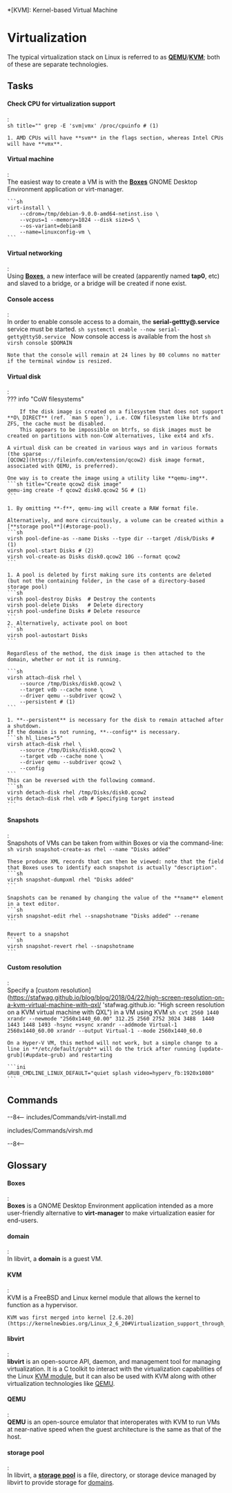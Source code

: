 *[KVM]: Kernel-based Virtual Machine

# Virtualization

The typical virtualization stack on Linux is referred to as [**QEMU**](#qemu)/[**KVM**](#kvm); both of these are separate technologies.


## Tasks

#### Check CPU for virtualization support
:   
    ```sh title=""
    grep -E 'svm|vmx' /proc/cpuinfo # (1)
    ```

    1. AMD CPUs will have **svm** in the flags section, whereas Intel CPUs will have **vmx**.

#### Virtual machine
:   
    The easiest way to create a VM is with the [**Boxes**](#boxes) GNOME Desktop Environment application or virt-manager.

    ```sh
    virt-install \
        --cdrom=/tmp/debian-9.0.0-amd64-netinst.iso \
        --vcpus=1 --memory=1024 --disk size=5 \
        --os-variant=debian8
        --name=linuxconfig-vm \
    ```

#### Virtual networking
:   
    Using [**Boxes**](#boxes), a new interface will be created (apparently named **tap0**, etc) and slaved to a bridge, or a bridge will be created if none exist.

#### Console access
:   
    In order to enable console access to a domain, the **serial-gettty@.service** service must be started.
    ```sh
    systemctl enable --now serial-getty@ttyS0.service
    ```
    Now console access is available from the host
    ```sh
    virsh console $DOMAIN
    ```

    Note that the console will remain at 24 lines by 80 columns no matter if the terminal window is resized.


#### Virtual disk
:   
    ??? info "CoW filesystems"

        If the disk image is created on a filesystem that does not support **O\_DIRECT** (ref. `man 5 open`), i.e. COW filesystem like btrfs and ZFS, the cache must be disabled. 
        This appears to be impossible on btrfs, so disk images must be created on partitions with non-CoW alternatives, like ext4 and xfs.

    A virtual disk can be created in various ways and in various formats (the sparse
    [QCOW2](https://fileinfo.com/extension/qcow2) disk image format, associated with QEMU, is preferred).

    One way is to create the image using a utility like **qemu-img**.
    ```sh title="Create qcow2 disk image"
    qemu-img create -f qcow2 disk0.qcow2 5G # (1)
    ```

    1. By omitting **-f**, qemu-img will create a RAW format file.

    Alternatively, and more circuitously, a volume can be created within a [**storage pool**](#storage-pool).
    ```sh
    virsh pool-define-as --name Disks --type dir --target /disk/Disks # (1)
    virsh pool-start Disks # (2)
    virsh vol-create-as Disks disk0.qcow2 10G --format qcow2
    ```

    1. A pool is deleted by first making sure its contents are deleted (but not the containing folder, in the case of a directory-based storage pool)
    ```sh
    virsh pool-destroy Disks  # Destroy the contents
    virsh pool-delete Disks   # Delete directory
    virsh pool-undefine Disks # Delete resource
    ```
    2. Alternatively, activate pool on boot
    ```sh
    virsh pool-autostart Disks
    ```

    Regardless of the method, the disk image is then attached to the domain, whether or not it is running.

    ```sh
    virsh attach-disk rhel \
        --source /tmp/Disks/disk0.qcow2 \
        --target vdb --cache none \
        --driver qemu --subdriver qcow2 \
        --persistent # (1)
    ```

    1. **--persistent** is necessary for the disk to remain attached after a shutdown.
    If the domain is not running, **--config** is necessary.
    ```sh hl_lines="5"
    virsh attach-disk rhel \
        --source /tmp/Disks/disk0.qcow2 \
        --target vdb --cache none \
        --driver qemu --subdriver qcow2 \
        --config
    ```
    This can be reversed with the following command.
    ```sh
    virsh detach-disk rhel /tmp/Disks/disk0.qcow2
    virhs detach-disk rhel vdb # Specifying target instead
    ```

#### Snapshots
:   
    Snapshots of VMs can be taken from within Boxes or via the command-line:
    ```sh
    virsh snapshot-create-as rhel --name "Disks added"
    ```

    These produce XML records that can then be viewed: note that the field that Boxes uses to identify each snapshot is actually "description".
    ```sh
    virsh snapshot-dumpxml rhel "Disks added"
    ```

    Snapshots can be renamed by changing the value of the **name** element in a text editor.
    ```sh
    virsh snapshot-edit rhel --snapshotname "Disks added" --rename
    ```

    Revert to a snapshot
    ```sh
    virsh snapshot-revert rhel --snapshotname 
    ```

#### Custom resolution
:   
    Specify a [custom resolution](https://stafwag.github.io/blog/blog/2018/04/22/high-screen-resolution-on-a-kvm-virtual-machine-with-qxl/ 'stafwag.github.io: "High screen resolution on a KVM virtual machine with QXL") in a VM using KVM
    ```sh
    cvt 2560 1440
    xrandr --newmode "2560x1440_60.00" 312.25 2560 2752 3024 3488  1440 1443 1448 1493 -hsync +vsync
    xrandr --addmode Virtual-1 2560x1440_60.00
    xrandr --output Virtual-1 --mode 2560x1440_60.0
    ```
    
    On a Hyper-V VM, this method will not work, but a simple change to a line in **/etc/default/grub** will do the trick after running [update-grub](#update-grub) and restarting

    ```ini
    GRUB_CMDLINE_LINUX_DEFAULT="quiet splash video=hyperv_fb:1920x1080"
    ```

## Commands

--8<--
includes/Commands/virt-install.md

includes/Commands/virsh.md

--8<--

## Glossary

#### Boxes
:   
    **Boxes** is a GNOME Desktop Environment application intended as a more user-friendly alternative to **virt-manager** to make virtualization easier for end-users.

#### domain
:   
    In libvirt, a **domain** is a guest VM.

#### KVM
:   
    KVM is a FreeBSD and Linux kernel module that allows the kernel to function as a hypervisor.

    KVM was first merged into kernel [2.6.20](https://kernelnewbies.org/Linux_2_6_20#Virtualization_support_through_KVM).

#### libvirt
:   
    **libvirt** is an open-source API, daemon, and management tool for managing virtualization.
    It is a C toolkit to interact with the virtualization capabilities of the Linux [KVM module](#kvm), but it can also be used with KVM along with other virtualization technologies like [QEMU](#qemu).

#### QEMU
:   
    **QEMU** is an open-source emulator that interoperates with KVM to run VMs at near-native speed when the guest architecture is the same as that of the host.

#### storage pool
:   
    In libvirt, a [**storage pool**](https://access.redhat.com/documentation/en-us/red_hat_enterprise_linux/8/html/configuring_and_managing_virtualization/managing-storage-for-virtual-machines_configuring-and-managing-virtualization#understanding-storage-pools_understanding-virtual-machine-storage) is a file, directory, or storage device managed by libvirt to provide storage for [domains](#domain).
